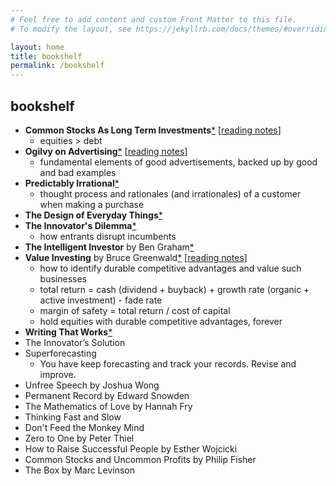```yaml
---
# Feel free to add content and custom Front Matter to this file.
# To modify the layout, see https://jekyllrb.com/docs/themes/#overriding-theme-defaults

layout: home
title: bookshelf
permalink: /bookshelf
---
```


## bookshelf

- **Common Stocks As Long Term Investments**[*](https://www.amazon.com/Common-Stocks-Long-Term-Investments-ebook/dp/B0B9TZ8LD9/ref=tmm_kin_swatch_0?_encoding=UTF8&qid=1687152061&sr=8-1) [[reading notes](/essays/common-stocks)]
  - equities > debt
- **Ogilvy on Advertising**[*](https://www.amazon.com/Ogilvy-Advertising-David-ebook/dp/B00EMXBZKA/ref=tmm_kin_swatch_0?_encoding=UTF8&qid=1687148627&sr=8-1) [[reading notes](/essays/ogilvy-on-ads)]
  - fundamental elements of good advertisements, backed up by good and bad examples
- **Predictably Irrational**[*](https://www.amazon.com/Predictably-Irrational-Revised-Expanded-Decisions-ebook/dp/B002C949KE/ref=tmm_kin_swatch_0?_encoding=UTF8&qid=1687148577&sr=8-1)
  - thought process and rationales (and irrationales) of a customer when making a purchase
- **The Design of Everyday Things**[*](https://www.amazon.com/Design-Everyday-Things-Revised-Expanded-ebook/dp/B00E257T6C/ref=tmm_kin_swatch_0?_encoding=UTF8&qid=1687152011&sr=8-1)
- **The Innovator's Dilemma**[*](https://www.amazon.com/Innovators-Dilemma-Technologies-Management-Innovation-ebook/dp/B012BLTM6I/ref=tmm_kin_swatch_0?_encoding=UTF8&qid=1687152102&sr=8-1)
  - how entrants disrupt incumbents
- **The Intelligent Investor** by Ben Graham[*](https://www.amazon.com/Intelligent-Investor-Collins-Business-Essentials-ebook/dp/B000FC12C8/ref=sr_1_2?keywords=The+Intelligent+Investor&qid=1687152046&sr=8-2)
- **Value Investing** by Bruce Greenwald[*](https://www.amazon.com/Value-Investing-Graham-Buffett-Finance-ebook/dp/B08M5C79D9/ref=tmm_kin_swatch_0?_encoding=UTF8&qid=1687149048&sr=8-2) [[reading notes](/essays/value-investing)]
  - how to identify durable competitive advantages and value such businesses
  - total return = cash (dividend + buyback) + growth rate (organic + active investment) - fade rate
  - margin of safety = total return / cost of capital
  - hold equities with durable competitive advantages, forever
- **Writing That Works**[*](https://www.amazon.com/Writing-That-Works-3rd-Communicate-ebook/dp/B0040GJDSA/ref=tmm_kin_swatch_0?_encoding=UTF8&qid=1687152124&sr=8-1)
- The Innovator’s Solution
- Superforecasting
  - You have keep forecasting and track your records. Revise and improve.
- Unfree Speech by Joshua Wong
- Permanent Record by Edward Snowden
- The Mathematics of Love by Hannah Fry
- Thinking Fast and Slow
- Don't Feed the Monkey Mind
- Zero to One by Peter Thiel
- How to Raise Successful People by Esther Wojcicki
- Common Stocks and Uncommon Profits by Philip Fisher
- The Box by Marc Levinson
